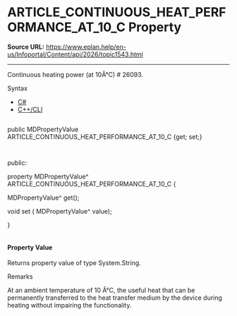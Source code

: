 # ARTICLE_CONTINUOUS_HEAT_PERFORMANCE_AT_10_C Property

**Source URL:** https://www.eplan.help/en-us/Infoportal/Content/api/2026/topic1543.html

---

Continuous heating power (at 10Â°C) # 26093.

Syntax

- [C#](#i-syntax-CS)
- [C++/CLI](#i-syntax-CPP2005)

```
```
public MDPropertyValue ARTICLE_CONTINUOUS_HEAT_PERFORMANCE_AT_10_C {get; set;}
```
```

```
```
public:

property MDPropertyValue^ ARTICLE_CONTINUOUS_HEAT_PERFORMANCE_AT_10_C {

   MDPropertyValue^ get();

   void set (    MDPropertyValue^ value);

}
```
```

#### Property Value

Returns property value of type System.String.

Remarks

At an ambient temperature of 10 Â°C, the useful heat that can be permanently transferred to the heat transfer medium by the device during heating without impairing the functionality.
